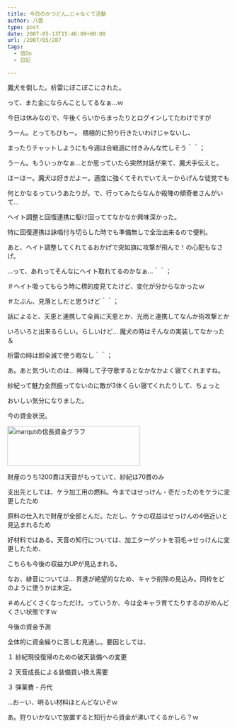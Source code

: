```yaml
---
title: 今日のかつどん…じゃなくて活動
author: 八雲
type: post
date: 2007-05-13T15:46:09+00:00
url: /2007/05/287
tags:
  - 信On
  - 日記

---
```

魔犬を倒した。析雷にぼこぼこにされた。
  
って、また金にならんことしてるなぁ…ｗ

今日は休みなので、午後くらいからまったりとログインしてたわけですが
  
うーん。とってもびもー。 積極的に狩り行きたいわけじゃないし、
  
まったりチャットしようにも今週は合戦週に付きみんな忙しそう＾＾；

うーん。もういっかなぁ…とか思っていたら突然対話が来て、魔犬手伝えと。
  
ほーほー。魔犬は好きだよー。適度に強くてそれでいてえーからげんな徒党でも
  
何とかなるっていうあたりが。で、行ってみたらなんか殺陣の傾奇者さんがいて…
  
ヘイト調整と回復連携に駆け回っててなかなか興味深かった。
  
特に回復連携は詠唱付与切らした時でも準備無しで全治出来るので便利。
  
あと、ヘイト調整してくれてるおかげで突如旗に攻撃が飛んで！の心配もなさげ。
  
…って、あれってそんなにヘイト取れてるのかなぁ…＾＾；
  
＃ヘイト吸ってもらう時に標的度見てたけど、変化が分からなかったｗ
  
＃たぶん、見落としだと思うけど＾＾；

話によると、天恵と連携して全員に天恵とか、光雨と連携してなんか術攻撃とか
  
いろいろと出来るらしい。らしいけど… 魔犬の時はそんなの実装してなかった＆
  
析雷の時は即全滅で使う暇なし＾＾；

あ。あと気づいたのは… 神降して子守歌するとなかなかよく寝てくれますね。
  
紗紀って魅力全然振ってないのに敵が3体くらい寝てくれたりして、ちょっと
  
おいしい気分になりました。

今の資金状況。
  
[<img src="http://graph.hatena.ne.jp/marqut/graph?graphname=%E4%BF%A1%E9%95%B7%E8%B3%87%E9%87%91%E3%82%B0%E3%83%A9%E3%83%95" width="300" height="90" alt="marqutの信長資金グラフ" />][1]

財産のうち1200貫は天音がもっていて、紗紀は70貫のみ
  
支出先としては、ケラ加工用の燃料。今まではせっけん・壱だったのをケラに変更したため
  
原料の仕入れで財産が全部とんだ。ただし、ケラの収益はせっけんの4倍近いと見込まれるため
  
好材料ではある。天音の知行については、加工ターゲットを羽毛→せっけんに変更したため、
  
こちらも今後の収益力UPが見込まれる。
  
なお、緋音については… 昇進が絶望的なため、キャラ削除の見込み。同枠をどのように使うかは未定。
  
＃めんどくさくなっただけ。っていうか、今は全キャラ育てたりするのがめんどくさい状態ですｗ

今後の資金予測
  
全体的に資金繰りに苦しむ見通し。要因としては、
  
１ 紗紀現役復帰のための破天装備への変更
  
２ 天音成長による装備買い換え需要
  
３ 弾薬費・丹代

…おーい、明るい材料ほとんどないぞｗ

あ。狩りいかないで放置すると知行から資金が沸いてくるかしら？ｗ

 [1]: http://graph.hatena.ne.jp/marqut/%E4%BF%A1%E9%95%B7%E8%B3%87%E9%87%91%E3%82%B0%E3%83%A9%E3%83%95/
